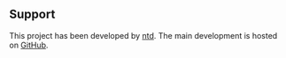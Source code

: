 Support
-------

This project has been developed by [ntd](mailto:ntd@entidi.it). The main
development is hosted on [GitHub](https://github.com/ntd/silverstrap-module).
